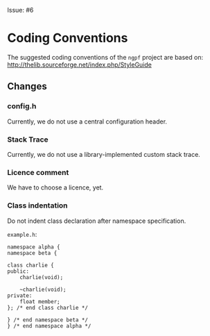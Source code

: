 Issue: #6

# Coding Conventions
The suggested coding conventions of the `ngpf` project are based on: http://thelib.sourceforge.net/index.php/StyleGuide

## Changes
### config.h
Currently, we do not use a central configuration header.

### Stack Trace
Currently, we do not use a library-implemented custom stack trace.

### Licence comment
We have to choose a licence, yet.

### Class indentation
Do not indent class declaration after namespace specification.

`example.h`:

	namespace alpha {
	namespace beta {

	class charlie {
	public:
		charlie(void);

		~charlie(void);
	private:
		float member;
	}; /* end class charlie */

	} /* end namespace beta */
	} /* end namespace alpha */

